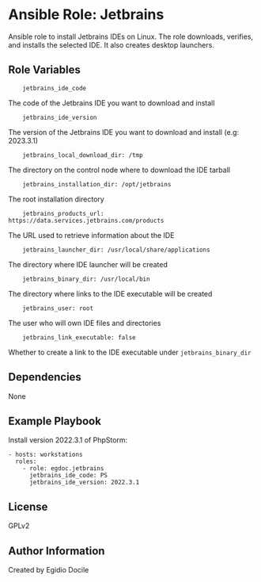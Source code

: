 Ansible Role: Jetbrains
==================

Ansible role to install Jetbrains IDEs on Linux. The role downloads, verifies,
and installs the selected IDE. It also creates desktop launchers.

Role Variables
--------------
        jetbrains_ide_code

The code of the Jetbrains IDE you want to download and install

        jetbrains_ide_version

The version of the Jetbrains IDE you want to download and install (e.g: 2023.3.1)

        jetbrains_local_download_dir: /tmp

The directory on the control node where to download the IDE tarball

        jetbrains_installation_dir: /opt/jetbrains

The root installation directory

        jetbrains_products_url: https://data.services.jetbrains.com/products

The URL used to retrieve information about the IDE

        jetbrains_launcher_dir: /usr/local/share/applications

The directory where IDE launcher will be created

        jetbrains_binary_dir: /usr/local/bin

The directory where links to the IDE executable will be created

        jetbrains_user: root

The user who will own IDE files and directories

        jetbrains_link_executable: false

Whether to create a link to the IDE executable under `jetbrains_binary_dir`

Dependencies
------------
None

Example Playbook
----------------

Install version 2022.3.1 of PhpStorm:

    - hosts: workstations
      roles:
        - role: egdoc.jetbrains
          jetbrains_ide_code: PS
          jetbrains_ide_version: 2022.3.1

License
-------

GPLv2

Author Information
------------------
Created by Egidio Docile
